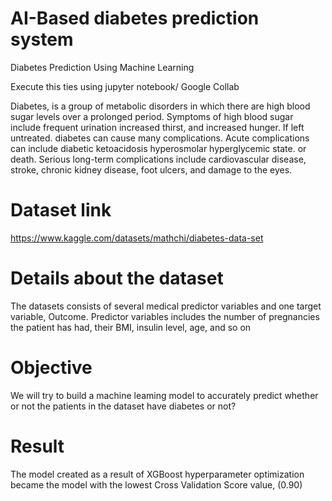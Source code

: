# AI-Based diabetes prediction system 
Diabetes Prediction Using Machine Learning

Execute this ties using jupyter notebook/ Google Collab

Diabetes, is a group of metabolic disorders in which there are high blood sugar levels over a prolonged period.
Symptoms of high blood sugar include frequent urination increased thirst, and increased hunger. If left untreated. diabetes can cause many complications. Acute complications can include diabetic ketoacidosis hyperosmolar hyperglycemic state. or death. Serious long-term complications include cardiovascular disease, stroke, chronic kidney disease, foot ulcers, and damage to the eyes.

# Dataset link
https://www.kaggle.com/datasets/mathchi/diabetes-data-set

# Details about the dataset

The datasets consists of several medical predictor variables and one target variable, Outcome. Predictor variables includes the number of pregnancies the patient has had, their BMI, insulin level, age, and so on

# Objective

We will try to build a machine leaming model to accurately predict whether or not the patients in the dataset have diabetes or not?

# Result

The model created as a result of XGBoost hyperparameter optimization became the model with the lowest Cross Validation Score value, (0.90)
